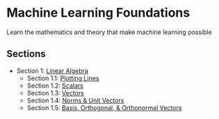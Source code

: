 # Machine Learning Foundations
Learn the mathematics and theory that make machine learning possible

## Sections
* Section 1: [Linear Algebra](/linear-algebra)
    * Section 1.1: [Plotting Lines](/linear-algebra/plot_line.ipynb)
    * Section 1.2: [Scalars](/linear-algebra/scalars.ipynb)
    * Section 1.3: [Vectors](/linear-algebra/vectors.ipynb)
    * Section 1.4: [Norms & Unit Vectors](/linear-algebra/norms_unit.ipynb)
    * Section 1.5: [Basis, Orthogonal, & Orthonormal Vectors](/linear-algebra/orthogonal.ipynb)